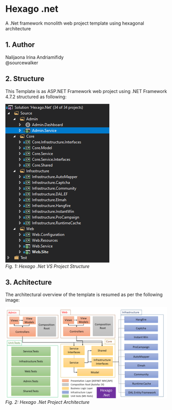 # Hexago .net
A .Net framework monolith web project template using hexagonal architecture

## 1. Author

Nalijaona Irina Andriamifidy  
@sourcewalker

## 2. Structure

This Template is as ASP.NET Framework web project using .NET Framework 4.7.2 structured as following:  

!["Hexago .Net Structure"](Assets/Hexago.Net.Structure.PNG)  
*Fig. 1: Hexago .Net VS Project Structure*

## 3. Achitecture

The architectural overview of the template is resumed as per the following image:

!["Hexago .Net Architecture"](Assets/Hexago.Net.Architecture.png)  
*Fig. 2: Hexago .Net Project Architecture*
